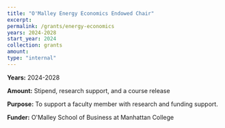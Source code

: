 ```yaml
---
title: "O'Malley Energy Economics Endowed Chair"
excerpt: 
permalink: /grants/energy-economics
years: 2024-2028
start_year: 2024
collection: grants
amount: 
type: "internal"
---
```

<!-- Google tag (gtag.js) -->
<script async src="https://www.googletagmanager.com/gtag/js?id=G-Q95WSVMDNZ"></script>
<script>
  window.dataLayer = window.dataLayer || [];
  function gtag(){dataLayer.push(arguments);}
  gtag('js', new Date());

  gtag('config', 'G-Q95WSVMDNZ');
</script>


**Years:** 2024-2028

**Amount:** Stipend, research support, and a course release

**Purpose:** To support a faculty member with research and funding support.

**Funder:** O'Malley School of Business at Manhattan College